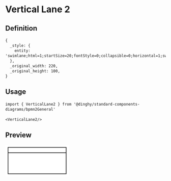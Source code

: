 # Vertical Lane 2

## Definition

```
{
  _style: { 
    entity: 'swimlane;html=1;startSize=20;fontStyle=0;collapsible=0;horizontal=1;swimlaneLine=1;strokeWidth=2;swimlaneFillColor=#ffffff;whiteSpace=wrap;',
  },
  _original_width: 220,
  _original_height: 100,
}
```

## Usage

```
import { VerticalLane2 } from '@dinghy/standard-components-diagrams/bpmn2General'

<VerticalLane2/>
```

## Preview

<img src="./vertical-lane-2.png" width="200"/>
